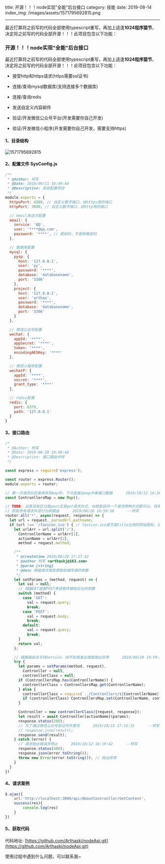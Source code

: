 title: 开源！！！node实现"全能"后台接口
category: 技能
date: 2019-08-14
index_img: /images/assets/1571795692815.png

---

最近打算将之前写的代码全部使用typescript重写，再加上适逢**1024程序猿节**，决定将之前写的代码全部开源！！！此项目包含以下功能：

<!--more-->
### 开源！！！node实现"全能"后台接口

最近打算将之前写的代码全部使用typescript重写，再加上适逢**1024程序猿节**，决定将之前写的代码全部开源！！！此项目包含以下功能：

- 接受http和https请求(https需要ssl证书)

- 连接/查询mysql数据库(支持连接多个数据库)

- 连接/查询redis

- 发送自定义内容邮件

- 验证/开发微信公众号平台(开发需要你自己开发)

- 验证/开发微信小程序(开发需要你自己开发，需要支持https)

  

#### 1、目录结构

![1571795692815](/images/assets/1571795692815.png)



#### 2、配置文件 SysConfig.js

```js
/**
 * @Author: 柯军
 * @Date: 2019/09/11 18:49:44
 * @Description: 系统配置项目
 */
module.exports = {
  httpsPort: 4380, // 自定义数字端口，给https用的端口
  httpPort: 3000, // 自定义数字端口，给http用的端口

  // email发送方配置
  email: {
    service: 'QQ',
    user: '****@qq.com',
    password: '****', // 授权码，不是邮箱密码
  },

  // 数据库配置
  mysql: {
    pysp: {
      host: '127.0.0.1',
      user: 'py',
      password: '****',
      database: 'databasename',
      port: '3306'
    },
    project: {
      host: '127.0.0.1',
      user: 'arthas',
      password: '****',
      database: 'databasename',
      port: '3306'
    }
  },

  // 微信公众号配置
  wechat: {
    appId: '****',
    appSecret: '****',
    token: '****',
    encodingAESKey: '****'
  },

  // 微信小程序配置
  wechatP: {
    appId: '****',
    secret: '****',
    grant_type: '****'
  },

  // redis配置
  redis: {
    port: 6379,
    path: '127.0.0.1'
  }
}
```



#### 3、接口路由

```js
/*
 * @Author: 柯军
 * @Date: 2019-08-20 10:48:49
 * @Description: 接口路由中转
 */

const express = require('express');

const router = express.Router();
module.exports = router;

// 第一次请求后将类保存到map中，下次直接从map中拿接口数据      2019/10/12 16:20:10      --柯军
const ContronllersMap = new Map();

// TODO: 这里没有区分是post还是get请求方式，也就是说同一个请求两种方式都可以，将来试着使用ts解释器实现区分      2019/10/23 08:58:20      --柯军
// 抓取所有请求并进行分析路由      2019/08/20 19:59:50      --柯军
router.all('*', async(request, response) => {
  let url = request._parsedUrl.pathname;
  if (url !== '/favicon.ico') { // favicon.ico是页面title左侧的网站图标，会默认请求，因此清除第二次访问
    let urlArr = url.split('/'),
      ContronllerName = urlArr[1],
      actionName = urlArr[2],
      method = request.method;

    /**
     * @createtime 2019/08/20 17:37:42
     * @author 柯军 <arthaskj@163.com>
     * @param {string}
     * @desc 根据请求类型获取前端传递的参数
     */
    let setParams = (method, request) => {
      let val = null;
      // 根据GET或者POST来获取传输给后台的参数
      switch (method) {
        case 'GET':
          val = request.query;
          break;
        case 'POST':
          val = request.body;
          break;
        default:
          val = request.query;
          break;
      }
      return val;
    };

    // 根据路由去寻找Service，找不到或者出错就抛出异常      2019/08/20 19:59:25      --柯军
    try {
      let params = setParams(method, request),
        Contronller = null,
        contronllerClass = null;
      if (ContronllersMap.has(ContronllerName)) {
        contronllerClass = ContronllersMap.get(ContronllerName);
      } else {
        contronllerClass = require(`../Contronllers/${ContronllerName}`);
        if (contronllerClass) ContronllersMap.set(ContronllerName, contronllerClass);
      }

      Contronller = new contronllerClass({request, response});
      let result = await Contronller[actionName](params);
      response.status(200);
      // 为了通过微信公众号验证所作更改      2019/10/15 17:33:32      --柯军
      // response.json(result);
      response.send(result);
    } catch (error) {
      // 请求抛出错误并停止      2019/10/12 16:19:42      --柯军
      response.status(400);
      response.json(error.toString());
      throw new Error(error.toString()); // 抛出异常
    }
  }
})
```



#### 4、请求案例

```js
$.ajax({
    url:'http://localhost:3000/api/AboutContronller/GetContent',
    success(res){
    	console.log(res)
    }
})
```



#### 5、获取代码

代码地址: [https://github.com/Arthaskj/nodeApi.git](https://github.com/Arthaskj/nodeApi.git)



使用过程中遇到什么问题，可以联系我~